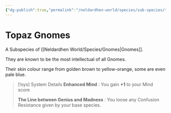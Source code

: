 ```yaml
---
{"dg-publish":true,"permalink":"/neldardhen-world/species/sub-species/topaz-gnomes/"}
---
```


# Topaz Gnomes
A Subspecies of [[Neldardhen World/Species/Gnomes\|Gnomes]].

They are known to be the most intellectual of all Gnomes.

Their skin colour range from golden brown to yellow-orange, some are even pale blue.

> [!sys] System Details
> **Enhanced Mind** : You gain **+1** to your Mind score
>
> **The Line between Genius and Madness** : You loose any Confusion Resistance given by your base species.